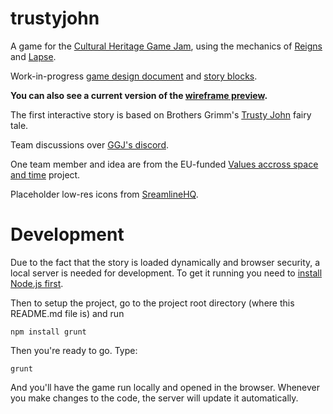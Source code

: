 # trustyjohn

A game for the [Cultural Heritage Game Jam](https://itch.io/jam/cultural-heritage-game-jam), using the mechanics of [Reigns](https://www.youtube.com/watch?v=GrERrdSze10) and [Lapse](https://www.youtube.com/watch?v=A-owhIViyI0).

Work-in-progress [game design document](https://docs.google.com/document/d/1w1eJTdvcJKE9bfqIMtB6Bz-RM-k4bFjmksxTEOHXFec) and [story blocks](https://docs.google.com/spreadsheets/d/1N2TX5G59T9z6tlyIEbXTSZCaHk09DXstBK6leT2r4Mk/).

**You can also see a current version of the [wireframe preview](https://gamej.am/).**

The first interactive story is based on Brothers Grimm's [Trusty John](https://www.grimmstories.com/en/grimm_fairy-tales/faithful_john) fairy tale.

Team discussions over [GGJ's discord](https://discord.gg/ggj).

One team member and idea are from the EU-funded [Values accross space and time](https://www.vast-project.eu/) project.

Placeholder low-res icons from [SreamlineHQ](https://www.streamlinehq.com).

# Development

Due to the fact that the story is loaded dynamically and browser security, a local server is needed for development. To get it running you need to [install Node.js first](https://nodejs.org/en/download/).

Then to setup the project, go to the project root directory (where this README.md file is) and run

    npm install grunt

Then you're ready to go. Type:

    grunt

And you'll have the game run locally and opened in the browser. Whenever you make changes to the code, the server will update it automatically.